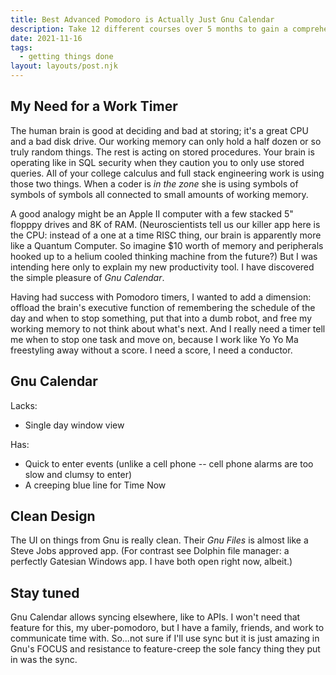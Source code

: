```yaml
---
title: Best Advanced Pomodoro is Actually Just Gnu Calendar
description: Take 12 different courses over 5 months to gain a comprehensive understanding of Drupal
date: 2021-11-16
tags:
  - getting things done
layout: layouts/post.njk
---
```


## My Need for a Work Timer

The human brain is good at deciding and bad at storing; it's a great CPU and a bad disk drive.  Our working memory can only hold a half dozen or so truly random things. The rest is acting on stored procedures. Your brain is operating like in SQL security when they caution you to only use stored queries.  All of your college calculus and full stack engineering work is using those two things. When a coder is *in the zone* she is using symbols of symbols of symbols all connected to small amounts of working memory.  

A good analogy might be an Apple II computer with a few stacked 5" flopppy drives and 8K of RAM. (Neuroscientists tell us our killer app here is the CPU: instead of a one at a time RISC thing, our brain is apparently more like a Quantum Computer. So imagine $10 worth of memory and peripherals hooked up to a helium cooled thinking machine from the future?) But I was intending here only to explain my new productivity tool.  I have discovered the simple pleasure of *Gnu Calendar*.  

Having had success with Pomodoro timers, I wanted to add a dimension: offload the brain's executive function of remembering the schedule of the day and when to stop something, put that into a dumb robot, and free my working memory to not think about what's next. And I really need a timer tell me when to stop one task and move on, because I work like Yo Yo Ma freestyling away without a score. I need a score, I need a conductor.  

## Gnu Calendar

Lacks:  

* Single day window view  

Has:  
* Quick to enter events (unlike a cell phone -- cell phone alarms are too slow and clumsy to enter)  
* A creeping blue line for Time Now

## Clean Design  

The UI on things from Gnu is really clean.  Their *Gnu Files* is almost like a Steve Jobs approved app.  (For contrast see Dolphin file manager: a perfectly Gatesian Windows app. I have both open right now, albeit.)   

## Stay tuned

Gnu Calendar allows syncing elsewhere, like to APIs. I won't need that feature for this, my uber-pomodoro, but I have a family, friends, and work to communicate time with. So...not sure if I'll use sync but it is just amazing in Gnu's FOCUS and resistance to feature-creep the sole fancy thing they put in was the sync.  